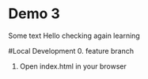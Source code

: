 # Demo 3

Some text
Hello checking
again learning

#Local Development
0. feature branch
1. Open index.html in your browser